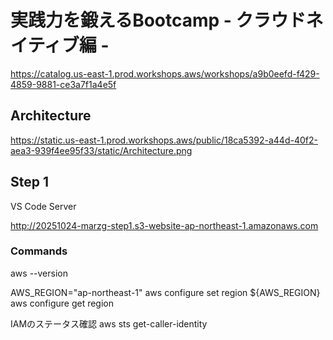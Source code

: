 # 実践力を鍛えるBootcamp - クラウドネイティブ編 -

https://catalog.us-east-1.prod.workshops.aws/workshops/a9b0eefd-f429-4859-9881-ce3a7f1a4e5f

## Architecture

https://static.us-east-1.prod.workshops.aws/public/18ca5392-a44d-40f2-aea3-939f4ee95f33/static/Architecture.png

## Step 1

VS Code Server

http://20251024-marzg-step1.s3-website-ap-northeast-1.amazonaws.com


### Commands

aws --version


AWS_REGION="ap-northeast-1"
aws configure set region ${AWS_REGION}
aws configure get region

IAMのステータス確認
aws sts get-caller-identity


